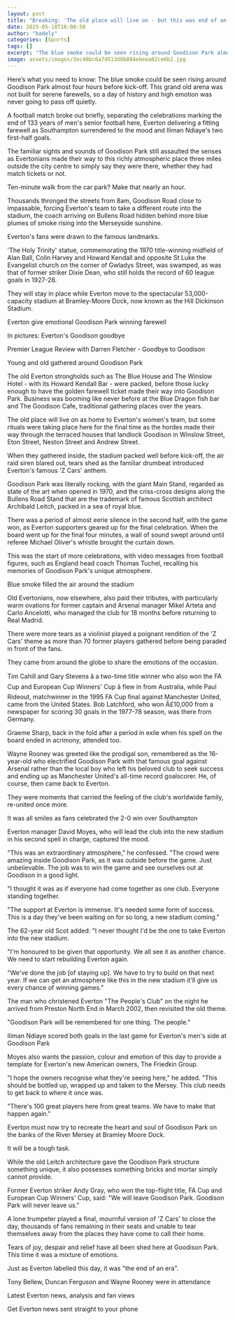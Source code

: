```yaml
---
layout: post
title: "Breaking: 'The old place will live on - but this was end of an era for Goodison Park'"
date: 2025-05-18T16:08:50
author: "badely"
categories: [Sports]
tags: []
excerpt: "The blue smoke could be seen rising around Goodison Park almost four hours before kick-off. This grand old arena was not built for serene farewells, s"
image: assets/images/3ec40bc6a74513d0b884ebeea02ce6b2.jpg
---
```


Here’s what you need to know: The blue smoke could be seen rising around Goodison Park almost four hours before kick-off. This grand old arena was not built for serene farewells, so a day of history and high emotion was never going to pass off quietly.

A football match broke out briefly, separating the celebrations marking the end of 133 years of men's senior football here, Everton delivering a fitting farewell as Southampton surrendered to the mood and Iliman Ndiaye's two first-half goals.

The familiar sights and sounds of Goodison Park still assaulted the senses as Evertonians made their way to this richly atmospheric place three miles outside the city centre to simply say they were there, whether they had match tickets or not.

Ten-minute walk from the car park? Make that nearly an hour.

Thousands thronged the streets from 8am, Goodison Road close to impassable, forcing Everton's team to take a different route into the stadium, the coach arriving on Bullens Road hidden behind more blue plumes of smoke rising into the Merseyside sunshine.

Everton's fans were drawn to the famous landmarks.

'The Holy Trinity' statue, commemorating the 1970 title-winning midfield of Alan Ball, Colin Harvey and Howard Kendall and opposite St Luke the Evangelist church on the corner of Gwladys Street, was swamped, as was that of former striker Dixie Dean, who still holds the record of 60 league goals in 1927-28.

They will stay in place while Everton move to the spectacular 53,000-capacity stadium at Bramley-Moore Dock, now known as the Hill Dickinson Stadium.

Everton give emotional Goodison Park winning farewell

In pictures: Everton's Goodison goodbye

Premier League Review with Darren Fletcher - Goodbye to Goodison

Young and old gathered around Goodison Park

The old Everton strongholds such as The Blue House and The Winslow Hotel - with its Howard Kendall Bar - were packed, before those lucky enough to have the golden farewell ticket made their way into Goodison Park. Business was booming like never before at the Blue Dragon fish bar and The Goodison Cafe, traditional gathering places over the years.

The old place will live on as home to Everton's women's team, but some rituals were taking place here for the final time as the hordes made their way through the terraced houses that landlock Goodison in Winslow Street, Eton Street, Neston Street and Andrew Street.

When they gathered inside, the stadium packed well before kick-off, the air raid siren blared out, tears shed as the familiar drumbeat introduced Everton's famous 'Z Cars' anthem.

Goodison Park was literally rocking, with the giant Main Stand, regarded as state of the art when opened in 1970, and the criss-cross designs along the Bullens Road Stand that are the trademark of famous Scottish architect Archibald Leitch, packed in a sea of royal blue.

There was a period of almost eerie silence in the second half, with the game won, as Everton supporters geared up for the final celebration. When the board went up for the final four minutes, a wall of sound swept around until referee Michael Oliver's whistle brought the curtain down.

This was the start of more celebrations, with video messages from football figures, such as England head coach Thomas Tuchel, recalling his memories of Goodison Park's unique atmosphere.

Blue smoke filled the air around the stadium

Old Evertonians, now elsewhere, also paid their tributes, with particularly warm ovations for former captain and Arsenal manager Mikel Arteta and Carlo Ancelotti, who managed the club for 18 months before returning to Real Madrid.

There were more tears as a violinist played a poignant rendition of the 'Z Cars' theme as more than 70 former players gathered before being paraded in front of the fans.

They came from around the globe to share the emotions of the occasion.

Tim Cahill and Gary Stevens â a two-time title winner who also won the FA Cup and European Cup Winners' Cup â flew in from Australia, while Paul Rideout, matchwinner in the 1995 FA Cup final against Manchester United, came from the United States. Bob Latchford, who won Â£10,000 from a newspaper for scoring 30 goals in the 1977-78 season, was there from Germany.

Graeme Sharp, back in the fold after a period in exile when his spell on the board ended in acrimony, attended too.

Wayne Rooney was greeted like the prodigal son, remembered as the 16-year-old who electrified Goodison Park with that famous goal against Arsenal rather than the local boy who left his beloved club to seek success and ending up as Manchester United's all-time record goalscorer. He, of course, then came back to Everton.

They were moments that carried the feeling of the club's worldwide family, re-united once more.

It was all smiles as fans celebrated the 2-0 win over Southampton

Everton manager David Moyes, who will lead the club into the new stadium in his second spell in charge, captured the mood.

"This was an extraordinary atmosphere," he confessed. "The crowd were amazing inside Goodison Park, as it was outside before the game. Just unbelievable. The job was to win the game and see ourselves out at Goodison in a good light.

"I thought it was as if everyone had come together as one club. Everyone standing together.

"The support at Everton is immense. It's needed some form of success. This is a day they've been waiting on for so long, a new stadium coming."

The 62-year old Scot added: "I never thought I'd be the one to take Everton into the new stadium.

"I'm honoured to be given that opportunity. We all see it as another chance. We need to start rebuilding Everton again.

"We've done the job [of staying up]. We have to try to build on that next year. If we can get an atmosphere like this in the new stadium it'll give us every chance of winning games."

The man who christened Everton "The People's Club" on the night he arrived from Preston North End in March 2002, then revisited the old theme.

"Goodison Park will be remembered for one thing. The people."

Iliman Ndiaye scored both goals in the last game for Everton's men's side at Goodison Park

Moyes also wants the passion, colour and emotion of this day to provide a template for Everton's new American owners, The Friedkin Group.

"I hope the owners recognise what they're seeing here," he added. "This should be bottled up, wrapped up and taken to the Mersey. This club needs to get back to where it once was.

"There's 100 great players here from great teams. We have to make that happen again."

Everton must now try to recreate the heart and soul of Goodison Park on the banks of the River Mersey at Bramley Moore Dock.

It will be a tough task.

While the old Leitch architecture gave the Goodison Park structure something unique, it also possesses something bricks and mortar simply cannot provide.

Former Everton striker Andy Gray, who won the top-flight title, FA Cup and European Cup Winners' Cup, said: "We will leave Goodison Park. Goodison Park will never leave us."

A lone trumpeter played a final, mournful version  of 'Z Cars' to close the day, thousands of fans remaining in their seats and unable to tear themselves away from the places they have come to call their home.

Tears of joy, despair and relief have all been shed here at Goodison Park. This time it was a mixture of emotions.

Just as Everton labelled this day, it was "the end of an era".

Tony Bellew, Duncan Ferguson and Wayne Rooney were in attendance

Latest Everton news, analysis and fan views

Get Everton news sent straight to your phone

